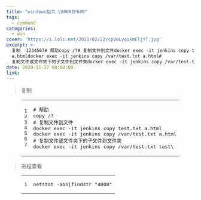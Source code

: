 ```yaml
---
title: "windows指令 \U0001F60B"
tags:
  - command
categories:
  - win
cover: 'https://i.loli.net/2021/02/22/cpVwLyqikmEljYT.jpg'
excerpt: >-
  复制  1234567# 帮助copy /?# 复制文件到文件docker exec -it jenkins copy test.txt
  a.htmldocker exec -it jenkins copy /var/test.txt a.html#
  复制文件或文件夹下的子文件到文件夹docker exec -it jenkins copy /var/test.txt test\   进程查看
date: 2020-11-27 00:00:00
link:
---
```


<blockquote><p>复制</p></blockquote><figure class="highlight md"><table><tbody><tr><td class="gutter"><pre><span class="line">1</span><br><span class="line">2</span><br><span class="line">3</span><br><span class="line">4</span><br><span class="line">5</span><br><span class="line">6</span><br><span class="line">7</span><br></pre></td><td class="code"><pre><span class="line"><span class="section"># 帮助</span></span><br><span class="line">copy /?</span><br><span class="line"><span class="section"># 复制文件到文件</span></span><br><span class="line">docker exec -it jenkins copy test.txt a.html</span><br><span class="line">docker exec -it jenkins copy /var/test.txt a.html</span><br><span class="line"><span class="section"># 复制文件或文件夹下的子文件到文件夹</span></span><br><span class="line">docker exec -it jenkins copy /var/test.txt test\</span><br></pre></td></tr></tbody></table></figure><blockquote><p>进程查看</p></blockquote><figure class="highlight sh"><table><tbody><tr><td class="gutter"><pre><span class="line">1</span><br></pre></td><td class="code"><pre><span class="line">netstat -aon|findstr <span class="string">"4000"</span></span><br></pre></td></tr></tbody></table></figure>